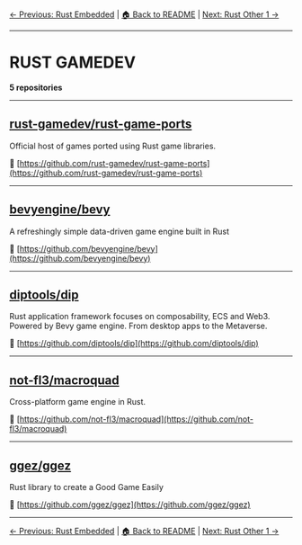 [← Previous: Rust Embedded](rust-embedded.txt) | [🏠 Back to README](../README.md) | [Next: Rust Other 1 →](rust-other-1.txt)

---

# RUST GAMEDEV

**5 repositories**

---

## [rust-gamedev/rust-game-ports](https://github.com/rust-gamedev/rust-game-ports)

Official host of games ported using Rust game libraries.

🔗 [https://github.com/rust-gamedev/rust-game-ports](https://github.com/rust-gamedev/rust-game-ports)

---

## [bevyengine/bevy](https://github.com/bevyengine/bevy)

A refreshingly simple data-driven game engine built in Rust

🔗 [https://github.com/bevyengine/bevy](https://github.com/bevyengine/bevy)

---

## [diptools/dip](https://github.com/diptools/dip)

Rust application framework focuses on composability, ECS and Web3.  Powered by Bevy game engine. From desktop apps to the Metaverse.

🔗 [https://github.com/diptools/dip](https://github.com/diptools/dip)

---

## [not-fl3/macroquad](https://github.com/not-fl3/macroquad)

Cross-platform game engine in Rust.

🔗 [https://github.com/not-fl3/macroquad](https://github.com/not-fl3/macroquad)

---

## [ggez/ggez](https://github.com/ggez/ggez)

Rust library to create a Good Game Easily

🔗 [https://github.com/ggez/ggez](https://github.com/ggez/ggez)

---


[← Previous: Rust Embedded](rust-embedded.txt) | [🏠 Back to README](../README.md) | [Next: Rust Other 1 →](rust-other-1.txt)
